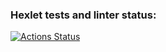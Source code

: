 ### Hexlet tests and linter status:
[![Actions Status](https://github.com/juuliadidenko/python-project-lvl1/workflows/hexlet-check/badge.svg)](https://github.com/juuliadidenko/python-project-lvl1/actions)